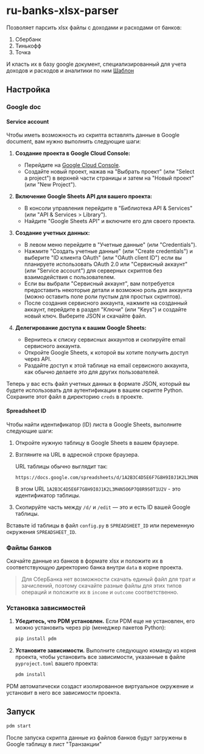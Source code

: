 # ru-banks-xlsx-parser

Позволяет парсить xlsx файлы с доходами и расходами от банков:
1. Сбербанк
2. Тинькофф
3. Точка

И класть их в базу google документ, специализированный для учета доходов и расходов и аналитики по ним
[Шаблон](https://docs.google.com/spreadsheets/d/1fExaP4qp64vZsoGyN1Fx7l8IznGkl-13AkEczeepW5c/edit?usp=sharing)

## Настройка

### Google doc

#### Service account

Чтобы иметь возможность из скрипта вставлять данные в Google document, вам нужно выполнить следующие шаги:

1. **Создание проекта в Google Cloud Console:**
   - Перейдите на [Google Cloud Console](https://console.cloud.google.com/).
   - Создайте новый проект, нажав на "Выбрать проект" (или "Select a project") в верхней части страницы и затем на "Новый проект" (или "New Project").

2. **Включение Google Sheets API для вашего проекта:**
   - В консоли управления перейдите в "Библиотека API & Services" (или "API & Services > Library").
   - Найдите "Google Sheets API" и включите его для своего проекта.

3. **Создание учетных данных:**
   - В левом меню перейдите в "Учетные данные" (или "Credentials").
   - Нажмите "Создать учетные данные" (или "Create credentials") и выберите "ID клиента OAuth" (или "OAuth client ID") если вы планируете использовать OAuth 2.0 или "Сервисный аккаунт" (или "Service account") для серверных скриптов без взаимодействия с пользователем.
   - Если вы выбрали "Сервисный аккаунт", вам потребуется предоставить некоторые детали и возможно роль для аккаунта (можно оставить поле роли пустым для простых скриптов).
   - После создания сервисного аккаунта, нажмите на созданный аккаунт, перейдите в раздел "Ключи" (или "Keys") и создайте новый ключ. Выберите JSON и скачайте файл.

4. **Делегирование доступа к вашим Google Sheets:**
   - Вернитесь к списку сервисных аккаунтов и скопируйте email сервисного аккаунта.
   - Откройте Google Sheets, к которой вы хотите получить доступ через API.
   - Раздайте доступ к этой таблице на email сервисного аккаунта, как обычно делаете это для других пользователей.

Теперь у вас есть файл учетных данных в формате JSON, который вы будете использовать для аутентификации в вашем скрипте Python.
Сохраните этот файл в директорию `creds` в проекте.

#### Spreadsheet ID

Чтобы найти идентификатор (ID) листа в Google Sheets, выполните следующие шаги:

1. Откройте нужную таблицу в Google Sheets в вашем браузере.
2. Взгляните на URL в адресной строке браузера.

   URL таблицы обычно выглядит так:
   ```
   https://docs.google.com/spreadsheets/d/1A2B3C4D5E6F7G8H9I0J1K2L3M4N5O6P7Q8R9S0T1U2V/edit#gid=0
   ```
   В этом URL `1A2B3C4D5E6F7G8H9I0J1K2L3M4N5O6P7Q8R9S0T1U2V` - это идентификатор таблицы.

3. Скопируйте часть между `/d/` и `/edit` — это и есть ID вашей Google таблицы.

Вставьте id таблицы в файл `config.py` в `SPREADSHEET_ID` или переменную окружения `SPREADSHEET_ID`.

### Файлы банков

Скачайте данные из банков в формате xlsx и положите их в соответствующую директорию банка внутри `data` в корне проекта.

> Для CберБанка нет возможности скачать единый файл для трат и зачислений, поэтому скачайте разные файлы для этих типов операций и положите их в `income` и `outcome` соответственно.

### Установка зависимостей

1. **Убедитесь, что PDM установлен.** Если PDM еще не установлен, его можно установить через pip (менеджер пакетов Python):

    ```bash
    pip install pdm
    ```

2. **Установите зависимости.** Выполните следующую команду из корня проекта, чтобы установить все зависимости, указанные в файле `pyproject.toml` вашего проекта:

    ```bash
    pdm install
    ```

PDM автоматически создаст изолированное виртуальное окружение и установит в него все зависимости проекта.

## Запуск

```bash
pdm start
```

После запуска скрипта данные из файлов банков будут загружены в Google таблицу в лист "Транзакции"
